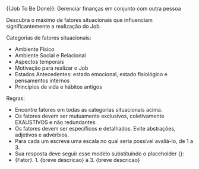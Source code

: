 {{Job To Be Done}}: Gerenciar finanças em conjunto com outra pessoa



Descubra o máximo de fatores situacionais que influenciam significantemente a realização do Job.

Categorias de fatores situacionais:
- Ambiente Físico
- Ambiente Social e Relacional
- Aspectos temporais
- Motivação para realizar o Job
- Estados Antecedentes: estado emocional, estado fisiológico e pensamentos internos
- Princípios de vida e hábitos antigos

Regras:
- Encontre fatores em todas as categorias situacionais acima.
- Os fatores devem ser mutuamente exclusivos, coletivamente EXAUSTIVOS e não redundantes.
- Os fatores devem ser específicos e detalhados. Evite abstrações, adjetivos e advérbios.
- Para cada um escreva uma escala no qual seria possível avaliá-lo, de 1 a 3.
- Sua resposta deve seguir esse modelo substituindo o placeholder {}:
- {Fator}. 1. {breve descricao} a 3. {breve descricao}
